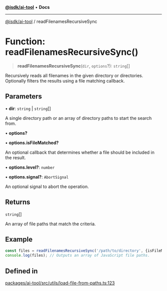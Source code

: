 [**@isdk/ai-tool**](../README.md) • **Docs**

***

[@isdk/ai-tool](../globals.md) / readFilenamesRecursiveSync

# Function: readFilenamesRecursiveSync()

> **readFilenamesRecursiveSync**(`dir`, `options`?): `string`[]

Recursively reads all filenames in the given directory or directories.
Optionally filters the results using a file matching callback.

## Parameters

• **dir**: `string` \| `string`[]

A single directory path or an array of directory paths to start the search from.

• **options?**

• **options.isFileMatched?**

An optional callback that determines whether a file should be included in the result.

• **options.level?**: `number`

• **options.signal?**: `AbortSignal`

An optional signal to abort the operation.

## Returns

`string`[]

An array of file paths that match the criteria.

## Example

```typescript
const files = readFilenamesRecursiveSync('/path/to/directory', {isFileMatched: (filepath) => filepath.endsWith('.js')});
console.log(files); // Outputs an array of JavaScript file paths.
```

## Defined in

[packages/ai-tool/src/utils/load-file-from-paths.ts:123](https://github.com/isdk/ai-tool.js/blob/37ada542a786fbbc770f2d61beb564f6e603941d/src/utils/load-file-from-paths.ts#L123)
